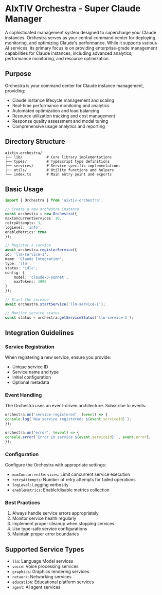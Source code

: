 # AIxTIV Orchestra - Super Claude Manager

A sophisticated management system designed to supercharge your Claude instances. Orchestra serves as your central command center for deploying, monitoring, and optimizing Claude's performance. While it supports various AI services, its primary focus is on providing enterprise-grade management capabilities for Claude instances, including advanced analytics, performance monitoring, and resource optimization.

## Purpose

Orchestra is your command center for Claude instance management, providing:

- Claude instance lifecycle management and scaling
- Real-time performance monitoring and analytics
- Automated optimization and load balancing
- Resource utilization tracking and cost management
- Response quality assessment and model tuning
- Comprehensive usage analytics and reporting

## Directory Structure

```
aixtiv-orchestra/
├── lib/           # Core library implementations
├── types/         # TypeScript type definitions
├── services/      # Service-specific implementations
├── utils/         # Utility functions and helpers
└── index.ts       # Main entry point and exports
```

## Basic Usage

```typescript
import { Orchestra } from 'aixtiv-orchestra';

// Create a new orchestra instance
const orchestra = new Orchestra({
maxConcurrentServices: 10,
retryAttempts: 3,
logLevel: 'info',
enableMetrics: true
});

// Register a service
await orchestra.registerService({
id: 'llm-service-1',
name: 'Claude Integration',
type: 'llm',
status: 'idle',
config: {
    model: 'claude-3-sonnet',
    maxTokens: 4096
}
});

// Start the service
await orchestra.startService('llm-service-1');

// Monitor service status
const status = orchestra.getServiceStatus('llm-service-1');
```

## Integration Guidelines

### Service Registration

When registering a new service, ensure you provide:

- Unique service ID
- Service name and type
- Initial configuration
- Optional metadata

### Event Handling

The Orchestra uses an event-driven architecture. Subscribe to events:

```typescript
orchestra.on('service-registered', (event) => {
console.log(`New service registered: ${event.serviceId}`);
});

orchestra.on('error', (event) => {
console.error(`Error in service ${event.serviceId}:`, event.error);
});
```

### Configuration

Configure the Orchestra with appropriate settings:

- `maxConcurrentServices`: Limit concurrent service execution
- `retryAttempts`: Number of retry attempts for failed operations
- `logLevel`: Logging verbosity
- `enableMetrics`: Enable/disable metrics collection

### Best Practices

1. Always handle service errors appropriately
2. Monitor service health regularly
3. Implement proper cleanup when stopping services
4. Use type-safe service configurations
5. Maintain proper error boundaries

## Supported Service Types

- `llm`: Language Model services
- `voice`: Voice processing services
- `graphics`: Graphics rendering services
- `network`: Networking services
- `education`: Educational platform services
- `agent`: AI agent services

